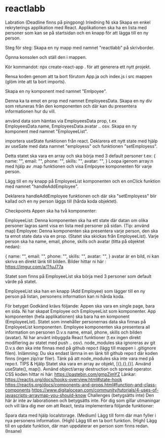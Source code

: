 # reactlabb
Labration (Deadline finns på pingpong)
Inledning
Ni ska Skapa en enkel rekryterings applikation med React.
Applikationen ska ha en lista med personer som kan se på startsidan och en knapp för att lägga till en ny person.

Steg för steg:
Skapa en ny mapp med namnet "reactlabb" på skrivborder.

Öpnna konsolen och ställ den i mappen.

Kör kommandot: npx create-react-app . för att generera ett nytt projekt.

Rensa koden genom att ta bort förutom App.ja och index.js i src mappen (glöm inte att ta bort imports).

Skapa en ny komponent med namnet "Emlpoyee".

Denna ka ta emot en prop med namnet EmployeesData.
Skapa en ny div som retuneras från den komponenten och där kan du presentera informationen hur du vill.

använd data som hämtas via EmployeesData prop, t.ex EmployeesData.name, EmployeesData.avatar .. osv.
Skapa en ny komponent med namnet "EmployeeList".

importera useState funktionen från react.
Deklarera ett nytt state med hjälp av useSate med data namnet "employess" och funktionen "setEmployess".

Detta statet ska vara en array och ska börja med 3 default personer t.ex:
 {
 name: "",
 email: "",
 phone: "",
 skills: "",
 avatar: "",
 }
Loopa igenom array:n med hjälp av .map funktionen och visa Emlpoyee komponenten för varje person.

Lägg till en ny knapp på EmployeeList komponenten och en onClick funktion med namnet "handleAddEmployee".

Deklarera handleAddEmployee funktionen och där ska "setEmployess" blir kallad och en ny person läggs till (hårda koda objektet).

Checkpoints
Appen ska ha två komponenter:

EmployeeList: Denna komponenten ska ha ett state där datan om olika personer lagras samt visa en lista med personer på sidan. (Tip: använd map)
Employee: Denna komponenten ska presentera varje person, den ska ta emot state data via en prop. (Statet ska skickas från EmployeeList).
Varje person ska ha name, email, phone, skills och avatar (titta på objektet nedan):

 {
 name: "",
 email: "",
 phone: "",
 skills: "",
 avatar: "",
 }
avatar är en bild, ni kan skriva en direkt länk till bilden. Bilder hittar ni här : https://imgur.com/a/TfuJ77a

Statet som finns på EmployeeList ska börja med 3 personer som default värde på statet.

EmployeeList ska han en knapp (Add Employee) som lägger till en ny person på listan, personens information kan ni hårda koda.

För betyget Godkänd krävs följande:
Appen ska vara en single page, bara en sida.
Ni har skapat Employee och EmployeeList som komponenter.
App komponenten (hela applikationen) ska bara ha en komponent (EmployeeList).
Statet som innehåller personernas data ska finnas på EmployeeList komponenten.
Employee komponenten ska presentera all information on personen D.v.s name, email, phone, skills och bilden (avatar).
Ni har använt inbyggda React funktioner (t.ex ingen direkt modifiering av statet med push .. osv).
node_modules ska ignoreras av git D.v.s den ska inte finnas med på github repo:t (lägg till mappen i .gitignore filen).
Inlämning:
Du ska endast lämna in en länk till github repo:t där koden finns (ingen zip/rar filer).
Tänk på att node_modules ska inte vara med på repo:t.
TIPS & Hjälp
Statet ska vara en array av objekt, [{},{},{}].
Använd useState(), map().
Avnänd object/array destruction och spread operator.
CSS koden hittar ni här: https://pastebin.com/gmpZimYZ
Länkar:
https://reactjs.org/docs/hooks-overview.html#state-hook
https://reactjs.org/docs/components-and-props.html#function-and-class-components
https://www.digitalocean.com/community/tutorials/4-uses-of-javascripts-arraymap-you-should-know
Challenges (betygsätts inte)
Den här är inte av laborationen och betygsätts inte.
För dig som gillar utmaningar och vill lära dig mer om att React, testa implementera följande funktioner:

Spara data med hjälp localstorage. (Medium)
Lägg till form där man fyller i nya personens information. (High)
Lägg till en ta bort funktion. (High)
Lägg till en update funktion, där man uppdaterar en person som finns redan. (Insane)
